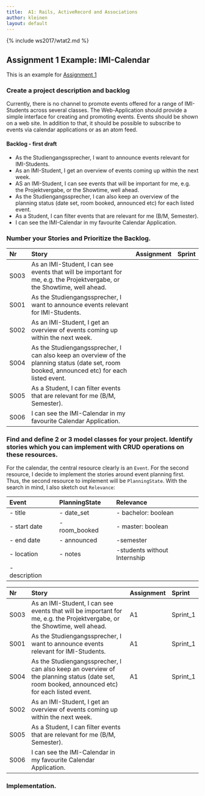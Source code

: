 ```yaml
---
title:  A1: Rails, ActiveRecord and Associations
author: kleinen
layout: default
---
```

{% include ws2017/wtat2.md %}

## Assignment 1 Example: IMI-Calendar

This is an example for [Assignment 1](../a1-activerecord/)

### Create a project description and backlog

Currently, there is no channel to promote events offered for a range of IMI-Students across several classes.
The Web-Application should provide a simple interface for creating and promoting events. Events should be shown
on a web site. In addition to that, it should be possible to subscribe to events via calendar applications or
as an atom feed.

#### Backlog - first draft

* As the Studiengangssprecher, I want to announce events relevant for IMI-Students.
* As an IMI-Student, I get an overview of events coming up within the next week.
* AS an IMI-Student, I can see events that will be important for me, e.g. the Projektvergabe, or the Showtime, well ahead.
* As the Studiengangssprecher, I can also keep an overview of the planning status (date set, room booked, announced etc) for each listed event.
* As a Student, I can filter events that are relevant for me (B/M, Semester).
* I can see the IMI-Calendar in my favourite Calendar Application.

### Number your Stories and Prioritize the Backlog.


| Nr   | Story                                                                                                                                         | Assignment | Sprint |
|:-----|:----------------------------------------------------------------------------------------------------------------------------------------------|:-----------|:-------|
| S003 | As an IMI-Student, I can see events that will be important for me, e.g. the Projektvergabe, or the Showtime, well ahead.                      |            |        |
| S001 | As the Studiengangssprecher, I want to announce events relevant for IMI-Students.                                                             |            |        |
| S002 | As an IMI-Student, I get an overview of events coming up within the next week.                                                                |            |        |
| S004 | As the Studiengangssprecher, I can also keep an overview of the planning status (date set, room booked, announced etc) for each listed event. |            |        |
| S005 | As a Student, I can filter events that are relevant for me (B/M, Semester).                                                                   |            |        |
| S006 | I can see the IMI-Calendar in my favourite Calendar Application.                                                                              |            |        |




### Find and define 2 or 3 model classes for your project. Identify stories which you can implement with CRUD operations on these resources.

For the calendar, the central resource clearly is an `Event`. For the second resource, I decide to implement the stories around event planning first. Thus, the second resource to implement will be `PlanningState`. With the search in mind, I also sketch out `Relevance`:


| Event         |  | PlanningState |  | Relevance                    |
|:--------------|:-|:--------------|:-|:-----------------------------|
| - title       |  | - date_set    |  | - bachelor: boolean          |
| - start date  |  | - room_booked |  | - master: boolean            |
| - end date    |  | - announced   |  | -semester                    |
| - location    |  | - notes       |  | -students without Internship |
| - description |  |               |  |                              |



| Nr   | Story                                                                                                                                         | Assignment | Sprint   |
|:-----|:----------------------------------------------------------------------------------------------------------------------------------------------|:-----------|:---------|
| S003 | As an IMI-Student, I can see events that will be important for me, e.g. the Projektvergabe, or the Showtime, well ahead.                      | A1         | Sprint_1 |
| S001 | As the Studiengangssprecher, I want to announce events relevant for IMI-Students.                                                             | A1         | Sprint_1 |
| S004 | As the Studiengangssprecher, I can also keep an overview of the planning status (date set, room booked, announced etc) for each listed event. | A1         | Sprint_1 |
| S002 | As an IMI-Student, I get an overview of events coming up within the next week.                                                                |            |          |
| S005 | As a Student, I can filter events that are relevant for me (B/M, Semester).                                                                   |            |          |
| S006 | I can see the IMI-Calendar in my favourite Calendar Application.                                                                              |            |          |

### Implementation.
